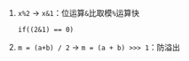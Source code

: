 1. `x%2` → `x&1`：位运算`&`比取模`%`运算快

    `if((2&1) == 0)`

2. `m = (a+b) / 2` → `m = (a + b) >>> 1`：防溢出